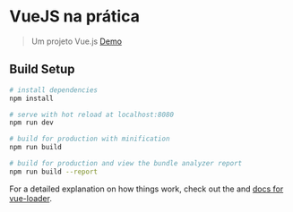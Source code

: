 # VueJS na prática

> Um projeto Vue.js [Demo](https://vuejs-na-pratica-v1.netlify.com) 

## Build Setup

``` bash
# install dependencies
npm install

# serve with hot reload at localhost:8080
npm run dev

# build for production with minification
npm run build

# build for production and view the bundle analyzer report
npm run build --report
```

For a detailed explanation on how things work, check out the and [docs for vue-loader](http://vuejs.github.io/vue-loader).